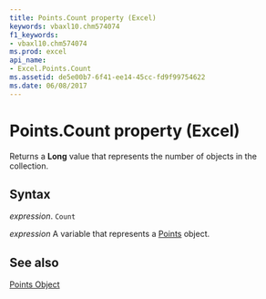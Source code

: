 ```yaml
---
title: Points.Count property (Excel)
keywords: vbaxl10.chm574074
f1_keywords:
- vbaxl10.chm574074
ms.prod: excel
api_name:
- Excel.Points.Count
ms.assetid: de5e00b7-6f41-ee14-45cc-fd9f99754622
ms.date: 06/08/2017
---
```



# Points.Count property (Excel)

Returns a  **Long** value that represents the number of objects in the collection.


## Syntax

_expression_. `Count`

_expression_ A variable that represents a [Points](Excel.Points(object).md) object.


## See also


[Points Object](Excel.Points(object).md)

